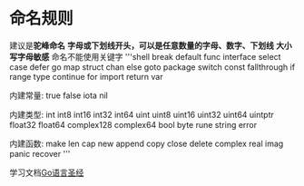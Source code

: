 # 命名规则
建议是**驼峰命名**
**字母或下划线开头，可以是任意数量的字母、数字、下划线**
**大小写字母敏感**
命名不能使用关键字
'''shell
break      default       func     interface   select
case       defer         go       map         struct
chan       else          goto     package     switch
const      fallthrough   if       range       type
continue   for           import   return      var

内建常量: true false iota nil

内建类型: int int8 int16 int32 int64
          uint uint8 uint16 uint32 uint64 uintptr
          float32 float64 complex128 complex64
          bool byte rune string error

内建函数: make len cap new append copy close delete
          complex real imag
          panic recover
'''





学习文档[Go语言圣经](https://gopl-zh.github.io/ch2/ch2.html)